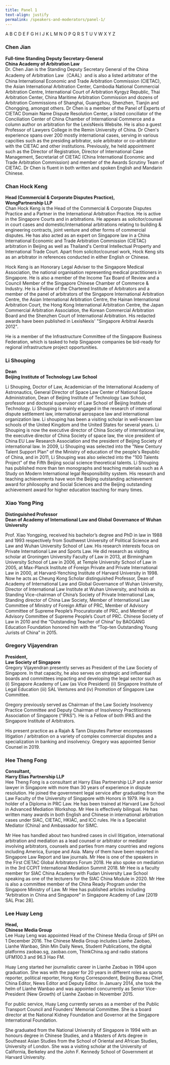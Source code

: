 ```yaml
---
title: Panel 1
text-align: justify
permalink: /speakers-and-moderators/panel-1/
---
```

A B C D E F G H I J K L M N O P Q R S T U V W X Y Z 


### Chen Jian
**Full-time Standing Deputy Secretary-General<br>
China Academy of Arbitration Law**<br>
Dr. Chen Jian is the Standing Deputy Secretary General of the China Academy of Arbitration Law（CAAL）and is also a listed arbitrator of the China International Economic and Trade Arbitration Commission (CIETAC), the Asian International Arbitration Center, Cambodia National Commercial Arbitration Centre, International Court of Arbitration Kyrgyz Republic, Thai Arbitration Center, China Maritime Arbitration Commission and dozens of Arbitration Commissions of Shanghai, Guangzhou, Shenzhen, Tianjin and Chongqing, amongst others. Dr Chen is a member of the Panel of Experts of CIETAC Domain Name Dispute Resolution Center, a listed conciliator of the Conciliation Center of China Chamber of International Commerce and a column author on arbitration for the LexisNexis Website. He is also a guest Professor of Lawyers College in the  Remin University of China. Dr Chen's experience spans over 200 mostly international cases, serving in various capcities such as the presiding arbitrator, sole arbitrator or co-arbitrator with the CIETAC and other institutions. Previously, he held appointment such as the Director of Registration, Director of International Case Management, Secretariat of CIETAC (China International Economic and Trade Arbitration Commission) and member of the Awards Scrutiny Team of CIETAC. Dr Chen is fluent in both written and spoken English and Mandarin Chinese. 


### Chan Hock Keng
**Head (Commercial & Corporate Disputes Practice),<br>
WongPartnership LLP**<br>
Chan Hock Keng is the Head of the Commercial & Corporate Disputes Practice and a Partner in the International Arbitration Practice. He is active in the Singapore Courts and in arbitrations. He appears as solicitor/counsel in court cases and domestic/international arbitrations relating to building & engineering contracts, joint venture and other forms of commercial disputes. He has also acted as an expert on Singapore law in a China International Economic and Trade Arbitration Commission (CIETAC) arbitration in Beijing as well as Thailand's Central Intellectual Property and International Trade Court. Apart from solicitor/counsel work, Hock Keng sits as an arbitrator in references conducted in either English or Chinese. 

Hock Keng is an Honorary Legal Adviser to the Singapore Medical Association, the national organisation representing medical practitioners in Singapore. He is also a member of the Income Tax Board of Review and a Council Member of the Singapore Chinese Chamber of Commerce & Industry. 
He is a Fellow of the Chartered Institute of Arbitrators and a member of the panel of arbitrators of the Singapore International Arbitration Centre, the Asian International Arbitration Centre, the Hainan International Arbitration Court, the Hong Kong International Arbitration Centre, the Japan Commercial Arbitration Association, the Korean Commercial Arbitration Board and the Shenzhen Court of International Arbitration. His redacted awards have been published in LexisNexis' "Singapore Arbitral Awards 2012". 

He is a member of the Infrastructure Committee of the Singapore Business Federation, which is tasked to help Singapore companies be bid-ready for regional infrastructure project opportunities.


### Li Shouping
**Dean<br>
Beijing Institute of Technology Law School**<br>

Li Shouping, Doctor of Law, Academician of the International Academy of Astronautics, General Director of Space Law Center of National Space Administration, Dean of Beijing Institute of Technology Law School, professor and doctoral supervisor of Law School of Beijing Institute of Technology. Li Shouping is mainly engaged in the research of international dispute settlement law, international aerospace law and international organization law. Li shouping has been a visiting scholar in well-known law schools of the United Kingdom and the United States for several years. Li Shouping is now the executive director of China Society of international law, the executive director of China Society of space law, the vice president of China EU Law Research Association and the president of Beijing Society of international law. In 2009, Li Shouping was selected into the "New Century Talent Support Plan" of the Ministry of education of the people's Republic of China, and in 2011, Li Shouping was also selected into the "100 Talents Project" of the Fifth Beijing social science theoretical talents. Li Shouping has published more than ten monographs and teaching materials such as A Study on Modern International legal Responsibility system. His research and teaching achievements have won the Beijing outstanding achievement award for philosophy and Social Sciences and the Beijing outstanding achievement award for higher education teaching for many times.
 
 
### Xiao Yong Ping
**Distinguished Professor<br>
Dean of Academy of International Law and Global Governance of Wuhan University**<br>

Prof. Xiao Yongping, received his bachelor’s degree and PhD in law in 1988 and 1993 respectively from Southwest University of Political Science and Law and Wuhan University School of Law. His research interests focus on Private International Law and Sports Law. He did research as visiting scholar at Groningen University Faculty of Law in 2013, at Birmingham University School of Law in 2006, at Temple University School of Law in 2005, at Max-Planck Institute of Foreign Private and Private International Law in 2000, at Harvard-Yenching Institute of Harvard University in 1998. Now he acts as Cheung Kong Scholar distinguished Professor, Dean of Academy of International Law and Global Governance of Wuhan University, Director of International Law Institute at Wuhan University, and holds as Standing Vice-chairman of China’s Society of Private International Law, Standing director of China Law Society, Member of International Law Committee of Ministry of Foreign Affair of PRC, Member of Advisory Committee of Supreme People’s Procuratorate of PRC, and Member of Advisory Committee of Supreme People’s Court of PRC. Chinese Society of Law in 2010 and the “Outstanding Teacher of China” by BAOGANG Education Foundation honored him with the “Top-ten Outstanding Young Jurists of China” in 2015.


### Gregory Vijayendran
**President,<br>
Law Society of Singapore**<br>
Gregory Vijayendran presently serves as President of the Law Society of Singapore. In that capacity, he also serves on strategic and influential boards and committees impacting and developing the legal sector such as (i) Singapore Academy of Law (as Vice President) (ii) Singapore Institute of Legal Education (iii) SAL Ventures and (iv) Promotion of Singapore Law Committee. 

Gregory previously served as Chairman of the Law Society Insolvency Practice Committee and Deputy Chairman of Insolvency Practitioners Association of Singapore (“IPAS”). He is a Fellow of both IPAS and the Singapore Institute of Arbitrators.

His present practice as a Rajah & Tann Disputes Partner encompasses litigation / arbitration on a variety of complex commercial disputes and a specialization in banking and insolvency. Gregory was appointed Senior Counsel in 2019.


### Hee Theng Fong
**Consultant,<br>
Harry Elias Partnership LLP**<br>
Hee Theng Fong is a consultant at Harry Elias Partnership LLP and a senior lawyer in Singapore with more than 30 years of experience in dispute resolution. He joined the government legal service after graduating from the Law Faculty of the University of Singapore with Honors in 1979. He is a holder of a Diploma in PRC Law. He has been trained at Harvard Law School in Advanced Mediation Workshop.
Mr Hee is effectively bilingual. He has written many awards in both English and Chinese in international arbitration cases under SIAC, CIETAC, HKIAC, and ICC rules. He is a Specialist Mediator (China) and Ambassador for SIMC.

Mr Hee has handled about two hundred cases in civil litigation, international arbitration and mediation as a lead counsel or arbitrator or mediator involving arbitrators, counsels and parties from many countries and regions including America, Europe and Asia. Many of them have been reported in Singapore Law Report and law journals.
Mr Hee is one of the speakers in the First CIETAC Global Arbitrators Forum 2018. He also spoke on mediation in the 3rd CCPIT International Mediation Summit 2018. Mr Hee is a faculty member for SIAC China Academy with Fudan University Law School speaking as one of the lecturers for the SIAC China Module in 2020. Mr Hee is also a committee member of the China Ready Program under the Singapore Ministry of Law. Mr Hee has published articles including “Arbitration in China and Singapore” in Singapore Academy of Law [2019 SAL Prac 28].


### Lee Huay Leng
**Head,<br>
Chinese Media Group**<br>
Lee Huay Leng was appointed Head of the Chinese Media Group of SPH on 1 December 2016. The Chinese Media Group includes Lianhe Zaobao, Lianhe Wanbao, Shin Min Daily News, Student Publications, the digital platforms zaobao.sg, zaobao.com, ThinkChina.sg and radio stations UFM100.3 and 96.3 Hao FM.

Huay Leng started her journalistic career in Lianhe Zaobao in 1994 upon graduation. She was with the paper for 20 years in different roles as sports reporter, political reporter, Hong Kong Correspondent, Beijing Bureau Chief, China Editor, News Editor and Deputy Editor. In January 2014, she took the helm of Lianhe Wanbao and was appointed concurrently as Senior Vice-President (New Growth) of Lianhe Zaobao in November 2015.

For public service, Huay Leng currently serves as a member of the Public Transport Council and Founders’ Memorial Committee. She is a board director at the National Kidney Foundation and Governor at the Singapore International Foundation.

She graduated from the National University of Singapore in 1994 with an honours degree in Chinese Studies, and a Masters of Arts degree in Southeast Asian Studies from the School of Oriental and African Studies, University of London. She was a visiting scholar at the University of California, Berkeley and the John F. Kennedy School of Government at Harvard University.

